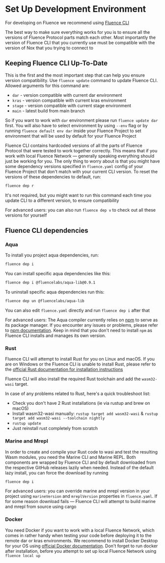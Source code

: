 # Set Up Development Environment

For developing on Fluence we recommend using [Fluence CLI](https://github.com/fluencelabs/fluence-cli)

The best way to make sure everything works for you is to ensure all the versions of Fluence Protocol parts match each other. Most importantly the version of Fluence CLI that you currently use must be compatible with the version of Nox that you trying to connect to

## Keeping Fluence CLI Up-To-Date

This is the first and the most important step that can help you ensure version compatibility. Use `fluence update` command to update Fluence CLI. Allowed arguments for this command are:

- `dar` - version compatible with current dar environment
- `kras` - version compatible with current kras environment
- `stage` - version compatible with current stage environment
- `main` - latest build from main branch

So if you want to work with `dar` environment please run `fluence update dar` first. You will also have to select environment by using `--env` flag or by running `fluence default env dar` inside your Fluence Project to set environment that will be used by default for your Fluence Project

Fluence CLI contains hardcoded versions of all the parts of Fluence Protocol that were tested to work together correctly. This means that if you work with local Fluence Network — generally speaking everything should just be working for you. The only thing to worry about is that you might have some dependency versions specified in `fluence.yaml` config of your Fluence Project that don't match with your current CLI version. To reset the versions of these dependencies to default, run:

```sh
fluence dep r
```

It's not required, but you might want to run this command each time you update CLI to a different version, to ensure compatibility

For advanced users: you can also run `fluence dep v` to check out all these versions for yourself

## Fluence CLI dependencies

### Aqua

To install you project aqua dependencies, run:

```sh
fluence dep i
```

You can install specific aqua dependencies like this:

```sh
fluence dep i @fluencelabs/aqua-lib@0.9.1
```

To uninstall specific aqua dependencies run this:

```sh
fluence dep un @fluencelabs/aqua-lib
```

You can also edit `fluence.yaml` directly and run `fluence dep i` after that

For advanced users: The Aqua compiler currently relies on [npm](https://www.npmjs.com/) to serve as its package manager. If you encounter any issues or problems, please refer to [npm documentation](https://docs.npmjs.com/). Keep in mind that you don't need to install `npm` as Fluence CLI installs and manages its own version.

### Rust

Fluence CLI will attempt to install Rust for you on Linux and macOS. If you are on Windows or the Fluence CLI is unable to install Rust, please refer to the [official Rust documentation for installation instructions](https://www.rust-lang.org/tools/install)

Fluence CLI will also install the required Rust toolchain and add the `wasm32-wasi` target.

In case of any problems related to Rust, here's a quick troubleshoot list:
- Check you don't have 2 Rust installations (ie via rustup and brew on macOS)
- Install wasm32-wasi manually: `rustup target add wasm32-wasi` & `rustup target add wasm32-wasi --toolchain nightly`
- `rustup update`
- Just reinstall rust completely from scratch

### Marine and Mrepl

In order to create and compile your Rust code to wasi and test the resulting Wasm modules, you need the Marine CLI and Marine REPL. Both components are wrapped by Fluence CLI and by default downloaded from the respective GitHub releases lazily when needed. Instead of the default lazy install, you can force the download by running

```sh
fluence dep i
```

For advanced users: you can override marine and mrepl version in your project using `marineVersion` and `mreplVersion` properties in `fluence.yaml`. If for some reason download fails — Fluence CLI will attempt to build marine and mrepl from source using cargo 

### Docker

You need Docker if you want to work with a local Fluence Network, which comes in rather handy when testing your code before deploying it to the remote dar or kras environments. We recommend to install Docker Desktop for your OS using [official Docker documentation](https://docs.docker.com/desktop/). Don't forget to run docker after installation, before you attempt to set up local Fluence Network using `fluence local up`
